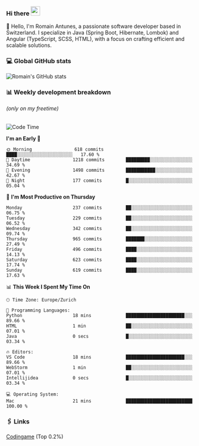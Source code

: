 ### Hi there <img src="https://media.giphy.com/media/hvRJCLFzcasrR4ia7z/giphy.gif" width="25px" height="25px">

👋 Hello, I'm Romain Antunes, a passionate software developer based in Switzerland. I specialize in Java (Spring Boot, Hibernate, Lombok) and Angular (TypeScript, SCSS, HTML), with a focus on crafting efficient and scalable solutions.

### 💻 Global GitHub stats
![Romain's GitHub stats](https://github-readme-streak-stats.herokuapp.com/?user=romainantunes&theme=dark)


### 📊 Weekly development breakdown 
###### *(only on my freetime)*

<!--START_SECTION:wakastats-->
![Code Time](http://img.shields.io/badge/Code%20Time-1%2C711%20hrs%2020%20mins-blue)

**I'm an Early 🐤** 

```text
🌞 Morning                618 commits         ████░░░░░░░░░░░░░░░░░░░░░   17.60 % 
🌆 Daytime                1218 commits        █████████░░░░░░░░░░░░░░░░   34.69 % 
🌃 Evening                1498 commits        ███████████░░░░░░░░░░░░░░   42.67 % 
🌙 Night                  177 commits         █░░░░░░░░░░░░░░░░░░░░░░░░   05.04 % 
```
📅 **I'm Most Productive on Thursday** 

```text
Monday                   237 commits         ██░░░░░░░░░░░░░░░░░░░░░░░   06.75 % 
Tuesday                  229 commits         ██░░░░░░░░░░░░░░░░░░░░░░░   06.52 % 
Wednesday                342 commits         ██░░░░░░░░░░░░░░░░░░░░░░░   09.74 % 
Thursday                 965 commits         ███████░░░░░░░░░░░░░░░░░░   27.49 % 
Friday                   496 commits         ████░░░░░░░░░░░░░░░░░░░░░   14.13 % 
Saturday                 623 commits         ████░░░░░░░░░░░░░░░░░░░░░   17.74 % 
Sunday                   619 commits         ████░░░░░░░░░░░░░░░░░░░░░   17.63 % 
```


📊 **This Week I Spent My Time On** 

```text
🕑︎ Time Zone: Europe/Zurich

💬 Programming Languages: 
Python                   18 mins             ██████████████████████░░░   89.66 % 
HTML                     1 min               ██░░░░░░░░░░░░░░░░░░░░░░░   07.01 % 
Java                     0 secs              █░░░░░░░░░░░░░░░░░░░░░░░░   03.34 % 

🔥 Editors: 
VS Code                  18 mins             ██████████████████████░░░   89.66 % 
WebStorm                 1 min               ██░░░░░░░░░░░░░░░░░░░░░░░   07.01 % 
Intellijidea             0 secs              █░░░░░░░░░░░░░░░░░░░░░░░░   03.34 % 

💻 Operating System: 
Mac                      21 mins             █████████████████████████   100.00 % 
```


<!--END_SECTION:wakastats-->

### 🖇 Links

[Codingame](https://www.codingame.com/profile/defc3ee5279aecc1bb6114e1f994ea9b3325423) (Top 0.2%)
